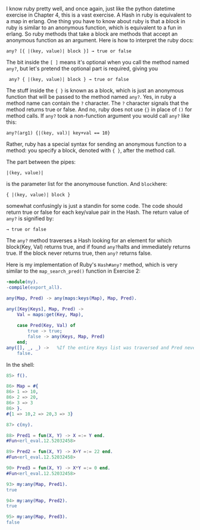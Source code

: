 I know ruby pretty well, and once again, just like the python datetime exercise in Chapter 4, this is a vast exercise. A Hash in ruby is equivalent to a map in erlang.  One thing you have to know about ruby is that a *block* in ruby is similar to an anonymous function, which is equivalent to a fun in erlang.  So ruby methods that take a block are methods that accept an anonymous function as an argument.  Here is how to interpret the ruby docs:

    any? [{ |(key, value)| block }] → true or false 
    
The bit inside the `[ ]` means it's optional when you call the method named `any?`, but let's pretend the optional part is required, giving you
 
     any? { |(key, value)| block } → true or false 
     
The stuff inside the `{ }` is known as a block, which is just an anonymous function that will be passed to the method named `any?`.  Yes, in ruby a method name can contain the `?` character.  The `?` character signals that the method returns true or false.  And no, ruby does not use `{}` in place of `()` for method calls.  If `any?` took a non-function argument you would call `any?` like this:

    any?(arg1) {|(key, val)| key+val == 10}
    
Rather, ruby has a special syntax for sending an anonymous function to a method: you specify a block, denoted with `{ }`, after the method call.
    
The part between the pipes:

    |(key, value)|
    
is the parameter list for the anonymouse function. And `block`here:

    { |(key, value)| block }

somewhat confusingly is just a standin for some code. The code should return true or false for each key/value pair in the Hash.  The return value of `any?` is signified by:

    → true or false 

The `any?` method traverses a Hash looking for an element for which block(Key, Val) returns true, and if found `any?`halts and immediately returns true.  If the block never returns true, then `any?` returns false.

Here is my implementation of Ruby's `Hash#any?` method, which is very similar to the `map_search_pred()` function in Exercise 2:

```erlang
-module(my).
-compile(export_all).

any(Map, Pred) -> any(maps:keys(Map), Map, Pred).

any([Key|Keys], Map, Pred) ->
    Val = maps:get(Key, Map),
    
    case Pred(Key, Val) of
        true -> true;
        false -> any(Keys, Map, Pred)
    end;
any([], _, _) ->   %If the entire Keys list was traversed and Pred never returned true, return false.
    false.
```

In the shell:

```erlang
85> f().

86> Map = #{                            
86> 1 => 10,
86> 2 => 20,
86> 3 => 3 
86> }.
#{1 => 10,2 => 20,3 => 3}

87> c(my).

88> Pred1 = fun(X, Y) -> X =:= Y end.   
#Fun<erl_eval.12.52032458>

89> Pred2 = fun(X, Y) -> X+Y =:= 22 end.
#Fun<erl_eval.12.52032458>

90> Pred3 = fun(X, Y) -> X*Y =:= 0 end. 
#Fun<erl_eval.12.52032458>

93> my:any(Map, Pred1).                 
true

94> my:any(Map, Pred2).
true

95> my:any(Map, Pred3).
false
```



